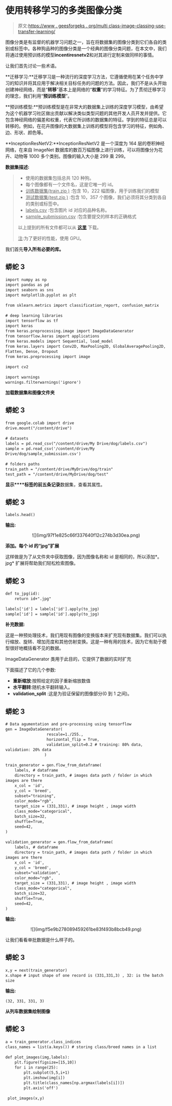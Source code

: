 # 使用转移学习的多类图像分类

> 原文:[https://www . geesforgeks . org/multi class-image-classing-use-transfer-learning/](https://www.geeksforgeeks.org/multiclass-image-classification-using-transfer-learning/)

图像分类是有监督的机器学习问题之一，旨在将数据集的图像分类到它们各自的类别或标签中。各种狗品种的图像分类是一个经典的图像分类问题，在本文中，我们将通过使用预训练的模型**incentiresnetv2**和对其进行定制来做同样的事情。

让我们首先讨论一些术语。

**迁移学习:**迁移学习是一种流行的深度学习方法，它遵循使用在某个任务中学习的知识并将其应用于解决相关目标任务的问题的方法。因此，我们不是从头开始创建神经网络，而是“**转移**”基本上是网络的“**权重**”的学习特征。为了贯彻迁移学习的理念，我们利用“**预训练模型**”。

**预训练模型:**预训练模型是在非常大的数据集上训练的深度学习模型，由希望为这个机器学习社区做出贡献以解决类似类型问题的其他开发人员开发并提供。它包含神经网络的偏差和权重，代表它所训练的数据集的特征。学到的特征总是可以转移的。例如，在花卉图像的大数据集上训练的模型将包含学习的特征，例如角、边、形状、颜色等。

**InceptionResNetV2:**InceptionResNetV2 是一个深度为 164 层的卷积神经网络，在来自 ImageNet 数据库的数百万幅图像上进行训练，可以将图像分为花卉、动物等 1000 多个类别。图像的输入大小是 299 乘 299。

**数据集描述:**

> *   使用的数据集包括总共 120 种狗。
> *   每个图像都有一个文件名，这是它唯一的 id。
> *   <u>训练数据集(train.zip )</u> :包含 10，222 幅图像，用于训练我们的模型
> *   <u>测试数据集(test.zip )</u> :包含 10，357 个图像，我们必须将其分类到各自的类别或标签中。
> *   <u>labels.csv</u> :包含图片 id 对应的品种名称。
> *   <u>sample_submission.csv</u> :包含要提交的样本的正确格式
> 
> 以上提到的所有文件都可以从 [**<u>这里</u>**](https://drive.google.com/drive/folders/1z31bsh7gNrUiwameOEWhqtWNZuKEdKQ7?usp=sharing) 下载。
> 
> <u>注</u>:为了更好的性能，使用 GPU。

我们首先**导入所有必要的库。**

## 蟒蛇 3

```
import numpy as np
import pandas as pd
import seaborn as sns
import matplotlib.pyplot as plt

from sklearn.metrics import classification_report, confusion_matrix

# deep learning libraries
import tensorflow as tf
import keras
from keras.preprocessing.image import ImageDataGenerator
from tensorflow.keras import applications
from keras.models import Sequential, load_model
from keras.layers import Conv2D, MaxPooling2D, GlobalAveragePooling2D, Flatten, Dense, Dropout
from keras.preprocessing import image

import cv2

import warnings
warnings.filterwarnings('ignore')
```

**加载数据集和图像文件夹**

## 蟒蛇 3

```
from google.colab import drive
drive.mount("/content/drive")

# datasets
labels = pd.read_csv("/content/drive/My Drive/dog/labels.csv")
sample = pd.read_csv('/content/drive/My Drive/dog/sample_submission.csv')

# folders paths
train_path = "/content/drive/MyDrive/dog/train"
test_path = "/content/drive/MyDrive/dog/test"
```

**显示****标签的前五条记录**数据集，查看其属性。

## 蟒蛇 3

```
labels.head()
```

**输出:**

<center>
![](img/97f1e825c66f337640f12c274b3d30ea.png)</center>

**添加。每个 id 的“jpg”扩展**

这样做是为了从文件夹中获取图像，因为图像名称和 id 是相同的，所以添加*。jpg* 扩展将帮助我们轻松检索图像。

## 蟒蛇 3

```
def to_jpg(id):
    return id+".jpg"

labels['id'] = labels['id'].apply(to_jpg)
sample['id'] = sample['id'].apply(to_jpg)
```

**补充数据:**

这是一种预处理技术，我们用现有图像的变换版本来扩充现有数据集。我们可以执行缩放、旋转、增加亮度和其他仿射变换。这是一种有用的技术，因为它有助于模型很好地概括看不见的数据。

ImageDataGenerator 类用于此目的，它提供了数据的实时扩充

下面描述了它的几个参数:

*   **重新缩放**:按照给定的因子重新缩放数值
*   **水平翻转**:随机水平翻转输入。
*   **validation_split** :这是为验证保留的图像部分(0 到 1 之间)。

## 蟒蛇 3

```
# Data agumentation and pre-processing using tensorflow
gen = ImageDataGenerator(
                  rescale=1./255.,
                  horizontal_flip = True,
                  validation_split=0.2 # training: 80% data, validation: 20% data
                 )

train_generator = gen.flow_from_dataframe(
    labels, # dataframe
    directory = train_path, # images data path / folder in which images are there
    x_col = 'id',
    y_col = 'breed',
    subset="training",
    color_mode="rgb",
    target_size = (331,331), # image height , image width
    class_mode="categorical",
    batch_size=32,
    shuffle=True,
    seed=42,
)

validation_generator = gen.flow_from_dataframe(
    labels, # dataframe
    directory = train_path, # images data path / folder in which images are there
    x_col = 'id',
    y_col = 'breed',
    subset="validation",
    color_mode="rgb",
    target_size = (331,331), # image height , image width
    class_mode="categorical",
    batch_size=32,
    shuffle=True,
    seed=42,
)
```

**输出:**

<center>
![](img/f5e9b278089459261be83f493b8bcb49.png)
</center>

让我们看看单批数据是什么样子的。

## 蟒蛇 3

```
x,y = next(train_generator)
x.shape # input shape of one record is (331,331,3) , 32: is the batch size
```

**输出:**

```
(32, 331, 331, 3)
```

**从列车数据集绘制图像**

## 蟒蛇 3

```
a = train_generator.class_indices
class_names = list(a.keys()) # storing class/breed names in a list

def plot_images(img,labels):
    plt.figure(figsize=[15,10])
    for i in range(25):
        plt.subplot(5,5,i+1)
        plt.imshow(img[i])
        plt.title(class_names[np.argmax(labels[i])])
        plt.axis('off')

 plot_images(x,y)
```